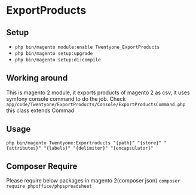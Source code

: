 ExportProducts
===

Setup
---
* ```php bin/magento module:enable Twentyone_ExportProducts```
* ```php bin/magento setup:upgrade```
* ```php bin/magento setup:di:compile```

Working around
---
This is magento 2 module, it exports products of magento 2 as csv, it uses symfony console command to do the job.
Check ```app/code/Twentyone/ExportProducts/Console/ExportProductsCommand.php```
 this class extends Commad
 
Usage
---
```php bin/magento Twentyone:Exportroducts "{path}" "{store}" "{attributes}" "{labels}" "{delimiter}" "{encapsulator}"```
 
Composer Require
---
Please require below packages in magento 2(composer json)
```composer require phpoffice/phpspreadsheet```
